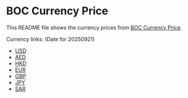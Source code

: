 # BOC Currency Price

This README file shows the currency prices from [BOC Currency Price](https://www.boc.cn/sourcedb/whpj/).

Currency links: (Date for 20250921)

- [USD](https://bocurrencyprice.techina.science/BOC_CURRENCY_PRICE/USD/20250921.json)
- [AED](https://bocurrencyprice.techina.science/BOC_CURRENCY_PRICE/AED/20250921.json)
- [HKD](https://bocurrencyprice.techina.science/BOC_CURRENCY_PRICE/HKD/20250921.json)
- [EUR](https://bocurrencyprice.techina.science/BOC_CURRENCY_PRICE/EUR/20250921.json)
- [GBP](https://bocurrencyprice.techina.science/BOC_CURRENCY_PRICE/GBP/20250921.json)
- [JPY](https://bocurrencyprice.techina.science/BOC_CURRENCY_PRICE/JPY/20250921.json)
- [SAR](https://bocurrencyprice.techina.science/BOC_CURRENCY_PRICE/SAR/20250921.json)
